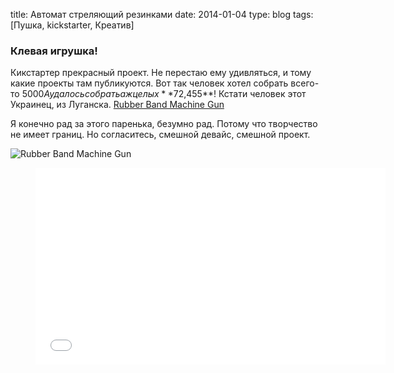 title: Автомат стреляющий резинками
date: 2014-01-04
type: blog
tags: [Пушка, kickstarter, Креатив]

### Клевая игрушка!

Кикстартер прекрасный проект. Не перестаю ему удивляться, и тому какие проекты там публикуются. Вот так человек хотел собрать всего-то $5000 А удалось собрать аж целых **$72,455**! Кстати человек этот Украинец, из Луганска. [Rubber Band Machine Gun](http://www.kickstarter.com/projects/11447722/rubber-band-machine-gun-0?ref=home_location)

Я конечно рад за этого паренька, безумно рад. Потому что творчество не имеет границ. Но согласитесь, смешной девайс, смешной проект.

![Rubber Band Machine Gun](https://s3.amazonaws.com/ksr/assets/001/342/444/7c62cd6cf19983ce1c8942306eaff939_large.jpg?1384751180)

<figure>
    <div class="if"><iframe width="560" height="315" src="//www.youtube.com/embed/ihdJgwGzhCs" frameborder="0" allowfullscreen></iframe></div>
</figure>
